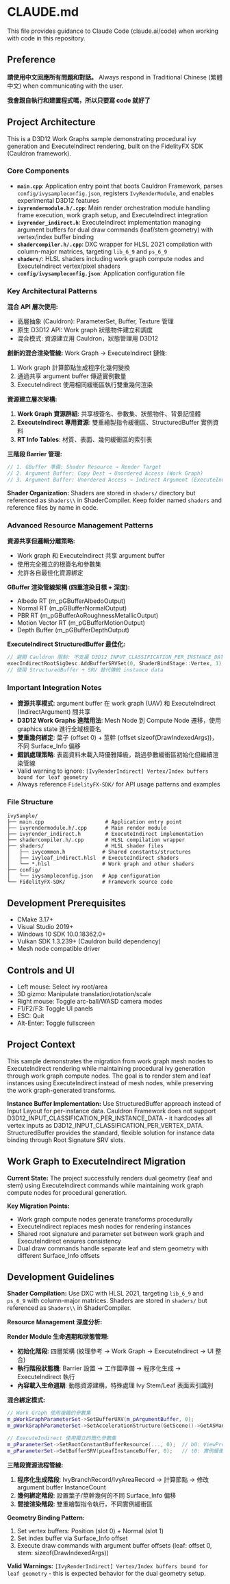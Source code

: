 # CLAUDE.md

This file provides guidance to Claude Code (claude.ai/code) when working with code in this repository.

## Preference

**請使用中文回應所有問題和對話。** Always respond in Traditional Chinese (繁體中文) when communicating with the user.

**我會親自執行和建置程式嗎，所以只要寫 code 就好了**

## Project Architecture

This is a D3D12 Work Graphs sample demonstrating procedural ivy generation and ExecuteIndirect rendering, built on the FidelityFX SDK (Cauldron framework).

### Core Components

- **`main.cpp`**: Application entry point that boots Cauldron Framework, parses `config/ivysampleconfig.json`, registers `IvyRenderModule`, and enables experimental D3D12 features
- **`ivyrendermodule.h/.cpp`**: Main render orchestration module handling frame execution, work graph setup, and ExecuteIndirect integration
- **`ivyrender_indirect.h`**: ExecuteIndirect implementation managing argument buffers for dual draw commands (leaf/stem geometry) with vertex/index buffer binding
- **`shadercompiler.h/.cpp`**: DXC wrapper for HLSL 2021 compilation with column-major matrices, targeting `lib_6_9` and `ps_6_9`
- **`shaders/`**: HLSL shaders including work graph compute nodes and ExecuteIndirect vertex/pixel shaders
- **`config/ivysampleconfig.json`**: Application configuration file

### Key Architectural Patterns

**混合 API 層次使用:**
- 高層抽象 (Cauldron): ParameterSet, Buffer, Texture 管理
- 原生 D3D12 API: Work graph 狀態物件建立和調度  
- 混合模式: 資源建立用 Cauldron，狀態管理用 D3D12

**創新的混合渲染管線:**
Work Graph → ExecuteIndirect 鏈條:
1. Work graph 計算節點生成程序化幾何變換
2. 通過共享 argument buffer 傳遞實例數量 
3. ExecuteIndirect 使用相同緩衝區執行雙重幾何渲染

**資源建立層次架構:**
1. **Work Graph 資源群組**: 共享根簽名、參數集、狀態物件、背景記憶體
2. **ExecuteIndirect 專用資源**: 雙重繪製指令緩衝區、StructuredBuffer 實例資料
3. **RT Info Tables**: 材質、表面、幾何緩衝區的索引表

**三階段 Barrier 管理:**
```cpp
// 1. GBuffer 準備: Shader Resource → Render Target
// 2. Argument Buffer: Copy Dest → Unordered Access (Work Graph)  
// 3. Argument Buffer: Unordered Access → Indirect Argument (ExecuteIndirect)
```

**Shader Organization:** Shaders are stored in `shaders/` directory but referenced as `Shaders\\` in ShaderCompiler. Keep folder named `shaders` and reference files by name in code.

### Advanced Resource Management Patterns

**資源共享但邏輯分離策略:**
- Work graph 和 ExecuteIndirect 共享 argument buffer
- 使用完全獨立的根簽名和參數集
- 允許各自最佳化資源綁定

**GBuffer 渲染管線架構 (四重渲染目標 + 深度):**
- Albedo RT (m_pGBufferAlbedoOutput)
- Normal RT (m_pGBufferNormalOutput) 
- PBR RT (m_pGBufferAoRoughnessMetallicOutput)
- Motion Vector RT (m_pGBufferMotionOutput)
- Depth Buffer (m_pGBufferDepthOutput)

**ExecuteIndirect StructuredBuffer 最佳化:**
```cpp
// 避開 Cauldron 限制: 不支援 D3D12_INPUT_CLASSIFICATION_PER_INSTANCE_DATA
execIndirectRootSigDesc.AddBufferSRVSet(0, ShaderBindStage::Vertex, 1); // Instance buffer SRV
// 使用 StructuredBuffer + SRV 替代傳統 instance data
```

### Important Integration Notes

- **資源共享模式**: argument buffer 在 work graph (UAV) 和 ExecuteIndirect (IndirectArgument) 間共享
- **D3D12 Work Graphs 進階用法**: Mesh Node 到 Compute Node 遷移，使用 graphics state 進行全域根簽名
- **雙重幾何綁定**: 葉子 (offset 0) + 莖幹 (offset sizeof(DrawIndexedArgs))，不同 Surface_Info 偏移
- **錯誤處理策略**: 表面資料未載入時優雅降級，跳過參數緩衝區初始化但繼續渲染管線
- Valid warning to ignore: `[IvyRenderIndirect] Vertex/Index buffers bound for leaf geometry`
- Always reference `FidelityFX-SDK/` for API usage patterns and examples

### File Structure

```
ivySample/
├── main.cpp                    # Application entry point
├── ivyrendermodule.h/.cpp      # Main render module
├── ivyrender_indirect.h        # ExecuteIndirect implementation
├── shadercompiler.h/.cpp       # HLSL compilation wrapper
├── shaders/                    # HLSL shader files
│   ├── ivycommon.h            # Shared constants/structures
│   ├── ivyleaf_indirect.hlsl  # ExecuteIndirect shaders
│   └── *.hlsl                 # Work graph and other shaders
├── config/
│   └── ivysampleconfig.json   # App configuration
└── FidelityFX-SDK/            # Framework source code
```

## Development Prerequisites

- CMake 3.17+
- Visual Studio 2019+
- Windows 10 SDK 10.0.18362.0+
- Vulkan SDK 1.3.239+ (Cauldron build dependency)
- Mesh node compatible driver

## Controls and UI

- Left mouse: Select ivy root/area
- 3D gizmo: Manipulate translation/rotation/scale
- Right mouse: Toggle arc-ball/WASD camera modes
- F1/F2/F3: Toggle UI panels
- ESC: Quit
- Alt-Enter: Toggle fullscreen

## Project Context

This sample demonstrates the migration from work graph mesh nodes to ExecuteIndirect rendering while maintaining procedural ivy generation through work graph compute nodes. The goal is to render stem and leaf instances using ExecuteIndirect instead of mesh nodes, while preserving the work graph-generated transforms.

**Instance Buffer Implementation:** Use StructuredBuffer approach instead of Input Layout for per-instance data. Cauldron Framework does not support D3D12_INPUT_CLASSIFICATION_PER_INSTANCE_DATA - it hardcodes all vertex inputs as D3D12_INPUT_CLASSIFICATION_PER_VERTEX_DATA. StructuredBuffer provides the standard, flexible solution for instance data binding through Root Signature SRV slots.

## Work Graph to ExecuteIndirect Migration

**Current State:** The project successfully renders dual geometry (leaf and stem) using ExecuteIndirect commands while maintaining work graph compute nodes for procedural generation.

**Key Migration Points:**
- Work graph compute nodes generate transforms procedurally
- ExecuteIndirect replaces mesh nodes for rendering instances
- Shared root signature and parameter set between work graph and ExecuteIndirect ensures consistency
- Dual draw commands handle separate leaf and stem geometry with different Surface_Info offsets

## Development Guidelines

**Shader Compilation:** Use DXC with HLSL 2021, targeting `lib_6_9` and `ps_6_9` with column-major matrices. Shaders are stored in `shaders/` but referenced as `Shaders\\` in ShaderCompiler.

**Resource Management 深度分析:**

**Render Module 生命週期和狀態管理:**
- **初始化階段**: 四層架構 (紋理參考 → Work Graph → ExecuteIndirect → UI 整合)
- **執行階段狀態機**: Barrier 設置 → 工作圖準備 → 程序化生成 → ExecuteIndirect 執行
- **內容載入生命週期**: 動態資源建構，特殊處理 Ivy Stem/Leaf 表面索引識別

**混合綁定模式:**
```cpp
// Work Graph 使用複雜的參數集
m_pWorkGraphParameterSet->SetBufferUAV(m_pArgumentBuffer, 0);           // u0: 參數緩衝區
m_pWorkGraphParameterSet->SetAccelerationStructure(GetScene()->GetASManager()->GetTLAS(), 0); // t0: TLAS

// ExecuteIndirect 使用獨立的簡化參數集  
m_pParameterSet->SetRootConstantBufferResource(..., 0);  // b0: ViewProjection
m_pParameterSet->SetBufferSRV(pLeafInstanceBuffer, 0);   // t0: 實例緩衝區
```

**三階段資源流程管線:**
1. **程序化生成階段**: IvyBranchRecord/IvyAreaRecord → 計算節點 → 修改 argument buffer InstanceCount
2. **幾何綁定階段**: 設置葉子/莖幹幾何的不同 Surface_Info 偏移
3. **間接渲染階段**: 雙重繪製指令執行，不同實例緩衝區

**Geometry Binding Pattern:**
1. Set vertex buffers: Position (slot 0) + Normal (slot 1) 
2. Set index buffer via Surface_Info offset
3. Execute draw commands with argument buffer offsets (leaf: offset 0, stem: sizeof(DrawIndexedArgs))

**Valid Warnings:** `[IvyRenderIndirect] Vertex/Index buffers bound for leaf geometry` - this is expected behavior for the dual geometry setup.